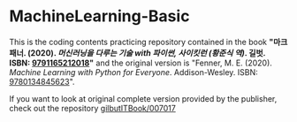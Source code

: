 # MachineLearning-Basic

This is the coding contents practicing repository contained in the book **"마크 패너. (2020). *머신러닝을 다루는 기술 with 파이썬, 사이킷런 (황준식 역)*. 길벗. ISBN: [9791165212018](http://www.kyobobook.co.kr/product/detailViewKor.laf?ejkGb=KOR&mallGb=KOR&barcode=9791165212018)"** and the original version is "Fenner, M. E. (2020). *Machine Learning with Python for Everyone*. Addison-Wesley. ISBN: [9780134845623](https://www.amazon.com/Machine-Learning-Everyone-Addison-Wesley-Analytics/dp/0134845625)".

If you want to look at original complete version provided by the publisher, 
check out the repository [gilbutITBook/007017](https://github.com/gilbutITbook/007017)
